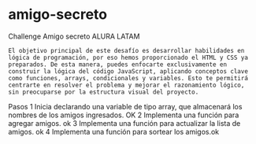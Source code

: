 # amigo-secreto
 Challenge Amigo secreto ALURA LATAM

    El objetivo principal de este desafío es desarrollar habilidades en lógica de programación, por eso hemos proporcionado el HTML y CSS ya preparados. De esta manera, puedes enfocarte exclusivamente en construir la lógica del código JavaScript, aplicando conceptos clave como funciones, arrays, condicionales y variables. Esto te permitirá centrarte en resolver el problema y mejorar el razonamiento lógico, sin preocuparse por la estructura visual del proyecto.

Pasos
1 Inicia declarando una variable de tipo array, que almacenará los nombres de los amigos ingresados. OK
2 Implementa una función para agregar amigos. ok
3 Implementa una función para actualizar la lista de amigos. ok
4 Implementa una función para sortear los amigos.ok

